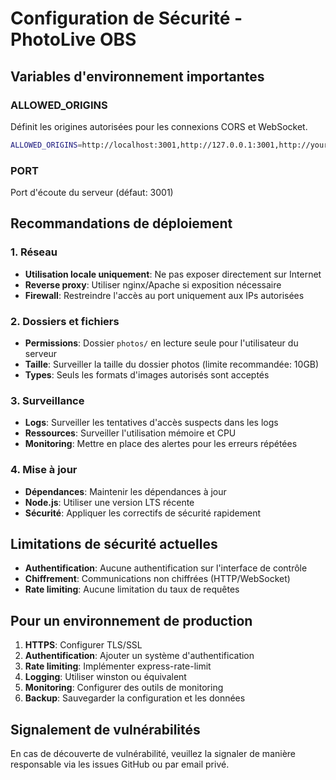 # Configuration de Sécurité - PhotoLive OBS

## Variables d'environnement importantes

### ALLOWED_ORIGINS
Définit les origines autorisées pour les connexions CORS et WebSocket.
```bash
ALLOWED_ORIGINS=http://localhost:3001,http://127.0.0.1:3001,http://your-domain.com
```

### PORT
Port d'écoute du serveur (défaut: 3001)

## Recommandations de déploiement

### 1. Réseau
- **Utilisation locale uniquement**: Ne pas exposer directement sur Internet
- **Reverse proxy**: Utiliser nginx/Apache si exposition nécessaire
- **Firewall**: Restreindre l'accès au port uniquement aux IPs autorisées

### 2. Dossiers et fichiers
- **Permissions**: Dossier `photos/` en lecture seule pour l'utilisateur du serveur
- **Taille**: Surveiller la taille du dossier photos (limite recommandée: 10GB)
- **Types**: Seuls les formats d'images autorisés sont acceptés

### 3. Surveillance
- **Logs**: Surveiller les tentatives d'accès suspects dans les logs
- **Ressources**: Surveiller l'utilisation mémoire et CPU
- **Monitoring**: Mettre en place des alertes pour les erreurs répétées

### 4. Mise à jour
- **Dépendances**: Maintenir les dépendances à jour
- **Node.js**: Utiliser une version LTS récente
- **Sécurité**: Appliquer les correctifs de sécurité rapidement

## Limitations de sécurité actuelles

- **Authentification**: Aucune authentification sur l'interface de contrôle
- **Chiffrement**: Communications non chiffrées (HTTP/WebSocket)
- **Rate limiting**: Aucune limitation du taux de requêtes

## Pour un environnement de production

1. **HTTPS**: Configurer TLS/SSL
2. **Authentification**: Ajouter un système d'authentification
3. **Rate limiting**: Implémenter express-rate-limit
4. **Logging**: Utiliser winston ou équivalent
5. **Monitoring**: Configurer des outils de monitoring
6. **Backup**: Sauvegarder la configuration et les données

## Signalement de vulnérabilités

En cas de découverte de vulnérabilité, veuillez la signaler de manière responsable via les issues GitHub ou par email privé.
